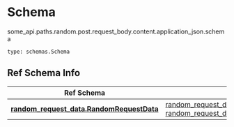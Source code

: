 # Schema
some_api.paths.random.post.request_body.content.application_json.schema
```
type: schemas.Schema
```

## Ref Schema Info
Ref Schema | Input Type | Output Type
---------- | ---------- | -----------
[**random_request_data.RandomRequestData**](../../../../../../components/schema/random_request_data.md) | [random_request_data.RandomRequestDataDictInput](../../../../../../components/schema/random_request_data.md#randomrequestdatadictinput), [random_request_data.RandomRequestDataDict](../../../../../../components/schema/random_request_data.md#randomrequestdatadict) | [random_request_data.RandomRequestDataDict](../../../../../../components/schema/random_request_data.md#randomrequestdatadict)
